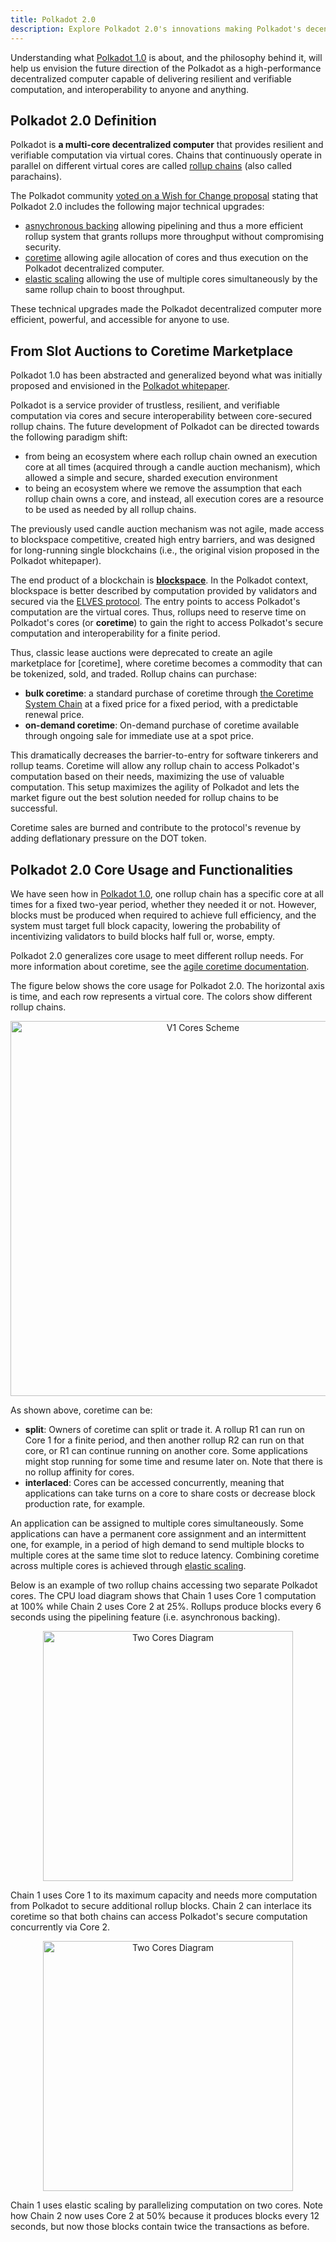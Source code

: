 ```yaml
---
title: Polkadot 2.0
description: Explore Polkadot 2.0's innovations making Polkadot's decentralized computer more accessible and efficient.
---
```


Understanding what [Polkadot 1.0](./polkadot-v1.md) is about, and the philosophy behind it, will help
us envision the future direction of the Polkadot as a high-performance decentralized computer capable of delivering resilient and verifiable computation, and interoperability to anyone and anything.
  
## Polkadot 2.0 Definition

Polkadot is **a multi-core decentralized computer** that provides resilient and verifiable computation via virtual cores. Chains that continuously operate in parallel on different virtual cores are called [rollup chains](../learn/learn-parachains.md) (also called parachains).

The Polkadot community [voted on a Wish for Change proposal](https://polkadot.polkassembly.io/referenda/747) stating that Polkadot 2.0 includes the following major technical upgrades:

- [asnychronous backing](../learn/learn-async-backing.md) allowing pipelining and thus a more efficient rollup system that grants rollups more throughput without compromising security.
- [coretime](../learn/learn-agile-coretime.md) allowing agile allocation of cores and thus execution on the Polkadot decentralized computer.
- [elastic scaling](../learn/learn-elastic-scaling.md) allowing the use of multiple cores simultaneously by the same rollup chain to boost throughput.

These technical upgrades made the Polkadot decentralized computer more efficient, powerful, and accessible for anyone to use.

## From Slot Auctions to Coretime Marketplace

Polkadot 1.0 has been abstracted and generalized beyond what was initially proposed and envisioned in the [Polkadot whitepaper](https://polkadot.network/whitepaper/).

Polkadot is a service provider of trustless, resilient, and verifiable computation via cores and secure interoperability between core-secured rollup chains. The future development of Polkadot can be directed towards the following paradigm shift:

- from being an ecosystem where each rollup chain owned an execution core at all times
  (acquired through a candle auction mechanism), which allowed a simple and secure, sharded execution environment
- to being an ecosystem where we remove the assumption that each rollup chain
  owns a core, and instead, all execution cores are a resource to be used as needed by all rollup chains.

The previously used candle auction mechanism was not agile, made access to blockspace competitive, created high entry barriers, and was designed for long-running single blockchains (i.e., the original vision proposed in the Polkadot whitepaper).

The end product of a blockchain is [**blockspace**](./polkadot-v1.md#polkadots-blockspace). In the Polkadot context, blockspace is better described by computation provided by validators and secured via the [ELVES protocol](../learn/learn-parachains-protocol.md).
The entry points to access Polkadot's computation are the virtual cores. Thus, rollups need to reserve time on Polkadot's cores (or **coretime**) to gain the right to access Polkadot's secure computation and interoperability for a finite period.

Thus, classic lease auctions were deprecated to create an agile marketplace for [coretime], where coretime becomes a commodity that can be tokenized, sold, and traded. Rollup chains can purchase:

- **bulk coretime**: a standard purchase of coretime through [the Coretime System Chain](../learn/learn-system-chains.md#existing-system-chains) at a fixed
price for a fixed period, with a predictable renewal price.
- **on-demand coretime**: On-demand purchase of coretime available through ongoing sale for immediate use at a spot price.

This dramatically decreases the barrier-to-entry for software tinkerers and rollup teams. Coretime will allow any rollup chain to access Polkadot's computation based on their needs, maximizing the use of valuable computation. This setup
maximizes the agility of Polkadot and lets the market figure out the best solution needed for rollup chains to be successful.

Coretime sales are burned and contribute to the protocol's revenue by adding deflationary pressure on the DOT token.

## Polkadot 2.0 Core Usage and Functionalities

We have seen how in [Polkadot 1.0](./polkadot-v1.md#polkadot-10-core-usage-and-functionalities), one rollup chain has a specific core at all times for a fixed two-year period, whether they needed it or not. However, blocks must be produced when required to achieve full efficiency, and the system must target full block capacity, lowering the probability of incentivizing validators to build blocks half full or, worse, empty.

Polkadot 2.0 generalizes core usage to meet different rollup needs. For more information about coretime, see the [agile coretime documentation](../learn/learn-agile-coretime.md).

The figure below shows the core usage for Polkadot 2.0. The horizontal axis is time, and each row represents a virtual core. The colors show different rollup chains.

<div align="center"> <img src="../../assets/polkadot-v2-cores.png" style="width:600px;" alt="V1 Cores Scheme"> </div>

As shown above, coretime can be:

- **split**: Owners of coretime can split or trade it. A rollup R1 can run on Core 1 for a finite period, and then another rollup R2 can run on that core, or R1 can continue running on another core. Some applications might stop running for some time and resume later on. Note that there is no rollup affinity for cores.
- **interlaced**: Cores can be accessed concurrently, meaning that applications can take turns on a core to share costs or decrease block production rate, for example.

An application can be assigned to multiple cores simultaneously. Some applications can have a
permanent core assignment and an intermittent one, for example, in a period of high demand to send
multiple blocks to multiple cores at the same time slot to reduce latency. Combining coretime across multiple cores is achieved through [elastic scaling](../learn/learn-elastic-scaling.md).

Below is an example of two rollup chains accessing two separate Polkadot cores. The CPU load diagram shows that Chain 1 uses Core 1 computation at 100% while Chain 2 uses Core 2 at 25%. Rollups produce blocks every 6 seconds using the pipelining feature (i.e. asynchronous backing).

<div align="center"> <img src="../../assets/one-core-full.png" style="width:400px;" alt="Two Cores Diagram"> </div>

Chain 1 uses Core 1 to its maximum capacity and needs more computation from Polkadot to secure additional rollup blocks. Chain 2 can interlace its coretime so that both chains can access Polkadot's secure computation concurrently via Core 2.

<div align="center"> <img src="../../assets/two-cores-elastic-scaling.png" style="width:400px;" alt="Two Cores Diagram"> </div>

Chain 1 uses elastic scaling by parallelizing computation on two cores. Note how Chain 2 now uses Core 2 at 50% because it produces blocks every 12 seconds, but now those blocks contain twice the transactions as before. 




